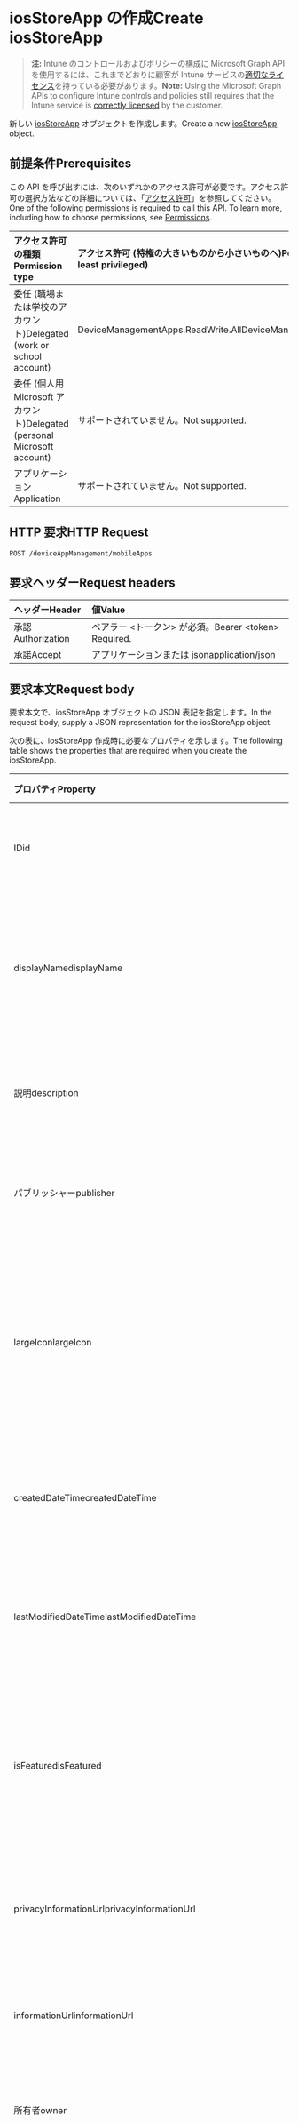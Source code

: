 # <a name="create-iosstoreapp"></a><span data-ttu-id="3feca-101">iosStoreApp の作成</span><span class="sxs-lookup"><span data-stu-id="3feca-101">Create iosStoreApp</span></span>

> <span data-ttu-id="3feca-102">**注:** Intune のコントロールおよびポリシーの構成に Microsoft Graph API を使用するには、これまでどおりに顧客が Intune サービスの[適切なライセンス](https://go.microsoft.com/fwlink/?linkid=839381)を持っている必要があります。</span><span class="sxs-lookup"><span data-stu-id="3feca-102">**Note:** Using the Microsoft Graph APIs to configure Intune controls and policies still requires that the Intune service is [correctly licensed](https://go.microsoft.com/fwlink/?linkid=839381) by the customer.</span></span>

<span data-ttu-id="3feca-103">新しい [iosStoreApp](../resources/intune_apps_iosstoreapp.md) オブジェクトを作成します。</span><span class="sxs-lookup"><span data-stu-id="3feca-103">Create a new [iosStoreApp](../resources/intune_apps_iosstoreapp.md) object.</span></span>
## <a name="prerequisites"></a><span data-ttu-id="3feca-104">前提条件</span><span class="sxs-lookup"><span data-stu-id="3feca-104">Prerequisites</span></span>
<span data-ttu-id="3feca-p101">この API を呼び出すには、次のいずれかのアクセス許可が必要です。アクセス許可の選択方法などの詳細については、「[アクセス許可](../../../concepts/permissions_reference.md)」を参照してください。</span><span class="sxs-lookup"><span data-stu-id="3feca-p101">One of the following permissions is required to call this API. To learn more, including how to choose permissions, see [Permissions](../../../concepts/permissions_reference.md).</span></span>

|<span data-ttu-id="3feca-107">アクセス許可の種類</span><span class="sxs-lookup"><span data-stu-id="3feca-107">Permission type</span></span>|<span data-ttu-id="3feca-108">アクセス許可 (特権の大きいものから小さいものへ)</span><span class="sxs-lookup"><span data-stu-id="3feca-108">Permissions (from most to least privileged)</span></span>|
|:---|:---|
|<span data-ttu-id="3feca-109">委任 (職場または学校のアカウント)</span><span class="sxs-lookup"><span data-stu-id="3feca-109">Delegated (work or school account)</span></span>|<span data-ttu-id="3feca-110">DeviceManagementApps.ReadWrite.All</span><span class="sxs-lookup"><span data-stu-id="3feca-110">DeviceManagementApps.ReadWrite.All</span></span>|
|<span data-ttu-id="3feca-111">委任 (個人用 Microsoft アカウント)</span><span class="sxs-lookup"><span data-stu-id="3feca-111">Delegated (personal Microsoft account)</span></span>|<span data-ttu-id="3feca-112">サポートされていません。</span><span class="sxs-lookup"><span data-stu-id="3feca-112">Not supported.</span></span>|
|<span data-ttu-id="3feca-113">アプリケーション</span><span class="sxs-lookup"><span data-stu-id="3feca-113">Application</span></span>|<span data-ttu-id="3feca-114">サポートされていません。</span><span class="sxs-lookup"><span data-stu-id="3feca-114">Not supported.</span></span>|

## <a name="http-request"></a><span data-ttu-id="3feca-115">HTTP 要求</span><span class="sxs-lookup"><span data-stu-id="3feca-115">HTTP Request</span></span>
<!-- {
  "blockType": "ignored"
}
-->
``` http
POST /deviceAppManagement/mobileApps
```

## <a name="request-headers"></a><span data-ttu-id="3feca-116">要求ヘッダー</span><span class="sxs-lookup"><span data-stu-id="3feca-116">Request headers</span></span>
|<span data-ttu-id="3feca-117">ヘッダー</span><span class="sxs-lookup"><span data-stu-id="3feca-117">Header</span></span>|<span data-ttu-id="3feca-118">値</span><span class="sxs-lookup"><span data-stu-id="3feca-118">Value</span></span>|
|:---|:---|
|<span data-ttu-id="3feca-119">承認</span><span class="sxs-lookup"><span data-stu-id="3feca-119">Authorization</span></span>|<span data-ttu-id="3feca-120">ベアラー &lt;トークン&gt; が必須。</span><span class="sxs-lookup"><span data-stu-id="3feca-120">Bearer &lt;token&gt; Required.</span></span>|
|<span data-ttu-id="3feca-121">承諾</span><span class="sxs-lookup"><span data-stu-id="3feca-121">Accept</span></span>|<span data-ttu-id="3feca-122">アプリケーションまたは json</span><span class="sxs-lookup"><span data-stu-id="3feca-122">application/json</span></span>|

## <a name="request-body"></a><span data-ttu-id="3feca-123">要求本文</span><span class="sxs-lookup"><span data-stu-id="3feca-123">Request body</span></span>
<span data-ttu-id="3feca-124">要求本文で、iosStoreApp オブジェクトの JSON 表記を指定します。</span><span class="sxs-lookup"><span data-stu-id="3feca-124">In the request body, supply a JSON representation for the iosStoreApp object.</span></span>

<span data-ttu-id="3feca-125">次の表に、iosStoreApp 作成時に必要なプロパティを示します。</span><span class="sxs-lookup"><span data-stu-id="3feca-125">The following table shows the properties that are required when you create the iosStoreApp.</span></span>

|<span data-ttu-id="3feca-126">プロパティ</span><span class="sxs-lookup"><span data-stu-id="3feca-126">Property</span></span>|<span data-ttu-id="3feca-127">タイプ</span><span class="sxs-lookup"><span data-stu-id="3feca-127">Type</span></span>|<span data-ttu-id="3feca-128">説明</span><span class="sxs-lookup"><span data-stu-id="3feca-128">Description</span></span>|
|:---|:---|:---|
|<span data-ttu-id="3feca-129">ID</span><span class="sxs-lookup"><span data-stu-id="3feca-129">id</span></span>|<span data-ttu-id="3feca-130">文字列</span><span class="sxs-lookup"><span data-stu-id="3feca-130">String</span></span>|<span data-ttu-id="3feca-131">エンティティのキー。</span><span class="sxs-lookup"><span data-stu-id="3feca-131">Key of the entity.</span></span> <span data-ttu-id="3feca-132">[mobileApp](../resources/intune_apps_mobileapp.md) から継承します</span><span class="sxs-lookup"><span data-stu-id="3feca-132">Inherited from [mobileApp](../resources/intune_apps_mobileapp.md)</span></span>|
|<span data-ttu-id="3feca-133">displayName</span><span class="sxs-lookup"><span data-stu-id="3feca-133">displayName</span></span>|<span data-ttu-id="3feca-134">文字列</span><span class="sxs-lookup"><span data-stu-id="3feca-134">String</span></span>|<span data-ttu-id="3feca-135">管理者が提供またはインポートしたアプリのタイトル。</span><span class="sxs-lookup"><span data-stu-id="3feca-135">The admin provided or imported title of the app.</span></span> <span data-ttu-id="3feca-136">[mobileApp](../resources/intune_apps_mobileapp.md) から継承します</span><span class="sxs-lookup"><span data-stu-id="3feca-136">Inherited from [mobileApp](../resources/intune_apps_mobileapp.md)</span></span>|
|<span data-ttu-id="3feca-137">説明</span><span class="sxs-lookup"><span data-stu-id="3feca-137">description</span></span>|<span data-ttu-id="3feca-138">文字列</span><span class="sxs-lookup"><span data-stu-id="3feca-138">String</span></span>|<span data-ttu-id="3feca-139">アプリの説明。</span><span class="sxs-lookup"><span data-stu-id="3feca-139">The description of the app.</span></span> <span data-ttu-id="3feca-140">[mobileApp](../resources/intune_apps_mobileapp.md) から継承します</span><span class="sxs-lookup"><span data-stu-id="3feca-140">Inherited from [mobileApp](../resources/intune_apps_mobileapp.md)</span></span>|
|<span data-ttu-id="3feca-141">パブリッシャー</span><span class="sxs-lookup"><span data-stu-id="3feca-141">publisher</span></span>|<span data-ttu-id="3feca-142">文字列</span><span class="sxs-lookup"><span data-stu-id="3feca-142">String</span></span>|<span data-ttu-id="3feca-143">アプリの発行元。</span><span class="sxs-lookup"><span data-stu-id="3feca-143">The publisher of the app.</span></span> <span data-ttu-id="3feca-144">[mobileApp](../resources/intune_apps_mobileapp.md) から継承します</span><span class="sxs-lookup"><span data-stu-id="3feca-144">Inherited from [mobileApp](../resources/intune_apps_mobileapp.md)</span></span>|
|<span data-ttu-id="3feca-145">largeIcon</span><span class="sxs-lookup"><span data-stu-id="3feca-145">largeIcon</span></span>|[<span data-ttu-id="3feca-146">MIME コンテンツ</span><span class="sxs-lookup"><span data-stu-id="3feca-146">mimeContent</span></span>](../resources/intune_shared_mimecontent.md)|<span data-ttu-id="3feca-147">アプリの詳細に表示され、アイコンのアップロードに使用される大きなアイコン。</span><span class="sxs-lookup"><span data-stu-id="3feca-147">The large icon, to be displayed in the app details and used for upload of the icon.</span></span> <span data-ttu-id="3feca-148">[mobileApp](../resources/intune_apps_mobileapp.md) から継承します</span><span class="sxs-lookup"><span data-stu-id="3feca-148">Inherited from [mobileApp](../resources/intune_apps_mobileapp.md)</span></span>|
|<span data-ttu-id="3feca-149">createdDateTime</span><span class="sxs-lookup"><span data-stu-id="3feca-149">createdDateTime</span></span>|<span data-ttu-id="3feca-150">DateTimeOffset</span><span class="sxs-lookup"><span data-stu-id="3feca-150">DateTimeOffset</span></span>|<span data-ttu-id="3feca-151">アプリが作成された日時。</span><span class="sxs-lookup"><span data-stu-id="3feca-151">The date and time the app was created.</span></span> <span data-ttu-id="3feca-152">[mobileApp](../resources/intune_apps_mobileapp.md) から継承します</span><span class="sxs-lookup"><span data-stu-id="3feca-152">Inherited from [mobileApp](../resources/intune_apps_mobileapp.md)</span></span>|
|<span data-ttu-id="3feca-153">lastModifiedDateTime</span><span class="sxs-lookup"><span data-stu-id="3feca-153">lastModifiedDateTime</span></span>|<span data-ttu-id="3feca-154">DateTimeOffset</span><span class="sxs-lookup"><span data-stu-id="3feca-154">DateTimeOffset</span></span>|<span data-ttu-id="3feca-155">アプリが最後に変更された日時。</span><span class="sxs-lookup"><span data-stu-id="3feca-155">The date and time the app was last modified.</span></span> <span data-ttu-id="3feca-156">[mobileApp](../resources/intune_apps_mobileapp.md) から継承します</span><span class="sxs-lookup"><span data-stu-id="3feca-156">Inherited from [mobileApp](../resources/intune_apps_mobileapp.md)</span></span>|
|<span data-ttu-id="3feca-157">isFeatured</span><span class="sxs-lookup"><span data-stu-id="3feca-157">isFeatured</span></span>|<span data-ttu-id="3feca-158">ブール値</span><span class="sxs-lookup"><span data-stu-id="3feca-158">Boolean</span></span>|<span data-ttu-id="3feca-159">アプリが管理者のおすすめとしてマークされたかどうかを示す値。[mobileApp](../resources/intune_apps_mobileapp.md) から継承します</span><span class="sxs-lookup"><span data-stu-id="3feca-159">The value indicating whether the app is marked as featured by the admin. Inherited from [mobileApp](../resources/intune_apps_mobileapp.md)</span></span>|
|<span data-ttu-id="3feca-160">privacyInformationUrl</span><span class="sxs-lookup"><span data-stu-id="3feca-160">privacyInformationUrl</span></span>|<span data-ttu-id="3feca-161">文字列</span><span class="sxs-lookup"><span data-stu-id="3feca-161">String</span></span>|<span data-ttu-id="3feca-162">プライバシーに関する声明の URL。</span><span class="sxs-lookup"><span data-stu-id="3feca-162">The privacy statement Url.</span></span> <span data-ttu-id="3feca-163">[mobileApp](../resources/intune_apps_mobileapp.md) から継承します</span><span class="sxs-lookup"><span data-stu-id="3feca-163">Inherited from [mobileApp](../resources/intune_apps_mobileapp.md)</span></span>|
|<span data-ttu-id="3feca-164">informationUrl</span><span class="sxs-lookup"><span data-stu-id="3feca-164">informationUrl</span></span>|<span data-ttu-id="3feca-165">文字列</span><span class="sxs-lookup"><span data-stu-id="3feca-165">String</span></span>|<span data-ttu-id="3feca-166">詳細情報の URL。</span><span class="sxs-lookup"><span data-stu-id="3feca-166">The more information Url.</span></span> <span data-ttu-id="3feca-167">[mobileApp](../resources/intune_apps_mobileapp.md) から継承します</span><span class="sxs-lookup"><span data-stu-id="3feca-167">Inherited from [mobileApp](../resources/intune_apps_mobileapp.md)</span></span>|
|<span data-ttu-id="3feca-168">所有者</span><span class="sxs-lookup"><span data-stu-id="3feca-168">owner</span></span>|<span data-ttu-id="3feca-169">文字列</span><span class="sxs-lookup"><span data-stu-id="3feca-169">String</span></span>|<span data-ttu-id="3feca-170">アプリの所有者。</span><span class="sxs-lookup"><span data-stu-id="3feca-170">The owner of the app.</span></span> <span data-ttu-id="3feca-171">[mobileApp](../resources/intune_apps_mobileapp.md) から継承します</span><span class="sxs-lookup"><span data-stu-id="3feca-171">Inherited from [mobileApp](../resources/intune_apps_mobileapp.md)</span></span>|
|<span data-ttu-id="3feca-172">開発者</span><span class="sxs-lookup"><span data-stu-id="3feca-172">developer</span></span>|<span data-ttu-id="3feca-173">文字列</span><span class="sxs-lookup"><span data-stu-id="3feca-173">String</span></span>|<span data-ttu-id="3feca-174">アプリの開発者。</span><span class="sxs-lookup"><span data-stu-id="3feca-174">The developer of the app.</span></span> <span data-ttu-id="3feca-175">[mobileApp](../resources/intune_apps_mobileapp.md) から継承します</span><span class="sxs-lookup"><span data-stu-id="3feca-175">Inherited from [mobileApp](../resources/intune_apps_mobileapp.md)</span></span>|
|<span data-ttu-id="3feca-176">メモ</span><span class="sxs-lookup"><span data-stu-id="3feca-176">notes</span></span>|<span data-ttu-id="3feca-177">文字列</span><span class="sxs-lookup"><span data-stu-id="3feca-177">String</span></span>|<span data-ttu-id="3feca-178">アプリ用のメモ。</span><span class="sxs-lookup"><span data-stu-id="3feca-178">Notes for the app.</span></span> <span data-ttu-id="3feca-179">[mobileApp](../resources/intune_apps_mobileapp.md) から継承します</span><span class="sxs-lookup"><span data-stu-id="3feca-179">Inherited from [mobileApp](../resources/intune_apps_mobileapp.md)</span></span>|
|<span data-ttu-id="3feca-180">publishingState</span><span class="sxs-lookup"><span data-stu-id="3feca-180">publishingState</span></span>|[<span data-ttu-id="3feca-181">mobileAppPublishingState</span><span class="sxs-lookup"><span data-stu-id="3feca-181">mobileAppPublishingState</span></span>](../resources/intune_apps_mobileapppublishingstate.md)|<span data-ttu-id="3feca-p114">アプリケーションの発行の状態です。アプリが公開されていない限り、アプリケーションを割り当てることができません。[mobileApp](../resources/intune_apps_mobileapp.md) から継承されます。使用可能な値は、`notPublished`、`processing`、`published` です。</span><span class="sxs-lookup"><span data-stu-id="3feca-p114">The publishing state for the app. The app cannot be assigned unless the app is published. Inherited from [mobileApp](../resources/intune_apps_mobileapp.md). The possible values are: `notPublished`, `processing`, `published`.</span></span>|
|<span data-ttu-id="3feca-186">bundleId</span><span class="sxs-lookup"><span data-stu-id="3feca-186">bundleId</span></span>|<span data-ttu-id="3feca-187">文字列</span><span class="sxs-lookup"><span data-stu-id="3feca-187">String</span></span>|<span data-ttu-id="3feca-188">ID 名。</span><span class="sxs-lookup"><span data-stu-id="3feca-188">The Identity Name.</span></span>|
|<span data-ttu-id="3feca-189">appStoreUrl</span><span class="sxs-lookup"><span data-stu-id="3feca-189">appStoreUrl</span></span>|<span data-ttu-id="3feca-190">文字列</span><span class="sxs-lookup"><span data-stu-id="3feca-190">String</span></span>|<span data-ttu-id="3feca-191">Apple App Store の URL。</span><span class="sxs-lookup"><span data-stu-id="3feca-191">The Apple App Store URL</span></span>|
|<span data-ttu-id="3feca-192">applicableDeviceType</span><span class="sxs-lookup"><span data-stu-id="3feca-192">applicableDeviceType</span></span>|[<span data-ttu-id="3feca-193">iosDeviceType</span><span class="sxs-lookup"><span data-stu-id="3feca-193">iosDeviceType</span></span>](../resources/intune_apps_iosdevicetype.md)|<span data-ttu-id="3feca-194">このアプリを実行できる iOS アーキテクチャ。</span><span class="sxs-lookup"><span data-stu-id="3feca-194">The iOS architecture for which this app can run on.</span></span>|
|<span data-ttu-id="3feca-195">minimumSupportedOperatingSystem</span><span class="sxs-lookup"><span data-stu-id="3feca-195">minimumSupportedOperatingSystem</span></span>|[<span data-ttu-id="3feca-196">iosMinimumOperatingSystem</span><span class="sxs-lookup"><span data-stu-id="3feca-196">iosMinimumOperatingSystem</span></span>](../resources/intune_apps_iosminimumoperatingsystem.md)|<span data-ttu-id="3feca-197">該当するオペレーティング システムの最小の値です。</span><span class="sxs-lookup"><span data-stu-id="3feca-197">The value for the minimum applicable operating system.</span></span>|



## <a name="response"></a><span data-ttu-id="3feca-198">応答</span><span class="sxs-lookup"><span data-stu-id="3feca-198">Response</span></span>
<span data-ttu-id="3feca-199">成功した場合、このメソッドは `201 Created` 応答コードと、応答本文で [iosStoreApp](../resources/intune_apps_iosstoreapp.md) オブジェクトを返します。</span><span class="sxs-lookup"><span data-stu-id="3feca-199">If successful, this method returns a `201 Created` response code and a [iosStoreApp](../resources/intune_apps_iosstoreapp.md) object in the response body.</span></span>

## <a name="example"></a><span data-ttu-id="3feca-200">例</span><span class="sxs-lookup"><span data-stu-id="3feca-200">Example</span></span>
### <a name="request"></a><span data-ttu-id="3feca-201">要求</span><span class="sxs-lookup"><span data-stu-id="3feca-201">Request</span></span>
<span data-ttu-id="3feca-202">以下は、要求の例です。</span><span class="sxs-lookup"><span data-stu-id="3feca-202">Here is an example of the request.</span></span>
``` http
POST https://graph.microsoft.com/v1.0/deviceAppManagement/mobileApps
Content-type: application/json
Content-length: 1050

{
  "@odata.type": "#microsoft.graph.iosStoreApp",
  "displayName": "Display Name value",
  "description": "Description value",
  "publisher": "Publisher value",
  "largeIcon": {
    "@odata.type": "microsoft.graph.mimeContent",
    "type": "Type value",
    "value": "dmFsdWU="
  },
  "lastModifiedDateTime": "2017-01-01T00:00:35.1329464-08:00",
  "isFeatured": true,
  "privacyInformationUrl": "https://example.com/privacyInformationUrl/",
  "informationUrl": "https://example.com/informationUrl/",
  "owner": "Owner value",
  "developer": "Developer value",
  "notes": "Notes value",
  "publishingState": "processing",
  "bundleId": "Bundle Id value",
  "appStoreUrl": "https://example.com/appStoreUrl/",
  "applicableDeviceType": {
    "@odata.type": "microsoft.graph.iosDeviceType",
    "iPad": true,
    "iPhoneAndIPod": true
  },
  "minimumSupportedOperatingSystem": {
    "@odata.type": "microsoft.graph.iosMinimumOperatingSystem",
    "v8_0": true,
    "v9_0": true,
    "v10_0": true,
    "v11_0": true
  }
}
```

### <a name="response"></a><span data-ttu-id="3feca-203">応答</span><span class="sxs-lookup"><span data-stu-id="3feca-203">Response</span></span>
<span data-ttu-id="3feca-p115">以下は、応答の例です。注:簡潔にするために、ここに示す応答オブジェクトは切り詰められている場合があります。すべてのプロパティは実際の呼び出しから返されます。</span><span class="sxs-lookup"><span data-stu-id="3feca-p115">Here is an example of the response. Note: The response object shown here may be truncated for brevity. All of the properties will be returned from an actual call.</span></span>
``` http
HTTP/1.1 201 Created
Content-Type: application/json
Content-Length: 1158

{
  "@odata.type": "#microsoft.graph.iosStoreApp",
  "id": "a04adbe2-dbe2-a04a-e2db-4aa0e2db4aa0",
  "displayName": "Display Name value",
  "description": "Description value",
  "publisher": "Publisher value",
  "largeIcon": {
    "@odata.type": "microsoft.graph.mimeContent",
    "type": "Type value",
    "value": "dmFsdWU="
  },
  "createdDateTime": "2017-01-01T00:02:43.5775965-08:00",
  "lastModifiedDateTime": "2017-01-01T00:00:35.1329464-08:00",
  "isFeatured": true,
  "privacyInformationUrl": "https://example.com/privacyInformationUrl/",
  "informationUrl": "https://example.com/informationUrl/",
  "owner": "Owner value",
  "developer": "Developer value",
  "notes": "Notes value",
  "publishingState": "processing",
  "bundleId": "Bundle Id value",
  "appStoreUrl": "https://example.com/appStoreUrl/",
  "applicableDeviceType": {
    "@odata.type": "microsoft.graph.iosDeviceType",
    "iPad": true,
    "iPhoneAndIPod": true
  },
  "minimumSupportedOperatingSystem": {
    "@odata.type": "microsoft.graph.iosMinimumOperatingSystem",
    "v8_0": true,
    "v9_0": true,
    "v10_0": true,
    "v11_0": true
  }
}
```








